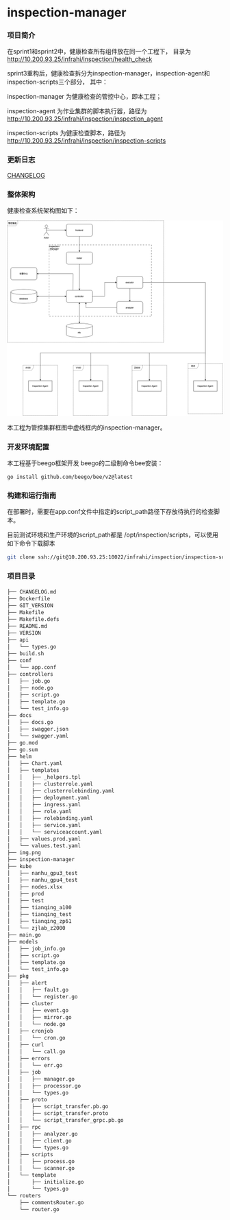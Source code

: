 # inspection-manager
### 项目简介

在sprint1和sprint2中，健康检查所有组件放在同一个工程下，
目录为 http://10.200.93.25/infrahi/inspection/health_check

sprint3重构后，健康检查拆分为inspection-manager，inspection-agent和inspection-scripts三个部分，
其中：

inspection-manager 为健康检查的管控中心，即本工程；

inspection-agent 为作业集群的脚本执行器，路径为 http://10.200.93.25/infrahi/inspection/inspection_agent

inspection-scripts 为健康检查脚本，路径为 http://10.200.93.25/infrahi/inspection/inspection-scripts

### 更新日志
[CHANGELOG](CHANGELOG.md)

### 整体架构
健康检查系统架构图如下：

![img.png](img.png)

本工程为管控集群框图中虚线框内的inspection-manager。

### 开发环境配置
本工程基于beego框架开发
beego的二级制命令bee安装：

```
go install github.com/beego/bee/v2@latest
```

### 构建和运行指南
在部署时，需要在app.conf文件中指定的script_path路径下存放待执行的检查脚本。

目前测试环境和生产环境的script_path都是 /opt/inspection/scripts，可以使用如下命令下载脚本

```bash
git clone ssh://git@10.200.93.25:10022/infrahi/inspection/inspection-scripts.git
```


### 项目目录

```
├── CHANGELOG.md
├── Dockerfile
├── GIT_VERSION
├── Makefile
├── Makefile.defs
├── README.md
├── VERSION
├── api
│   └── types.go
├── build.sh
├── conf
│   └── app.conf
├── controllers
│   ├── job.go
│   ├── node.go
│   ├── script.go
│   ├── template.go
│   └── test_info.go
├── docs
│   ├── docs.go
│   ├── swagger.json
│   └── swagger.yaml
├── go.mod
├── go.sum
├── helm
│   ├── Chart.yaml
│   ├── templates
│   │   ├── _helpers.tpl
│   │   ├── clusterrole.yaml
│   │   ├── clusterrolebinding.yaml
│   │   ├── deployment.yaml
│   │   ├── ingress.yaml
│   │   ├── role.yaml
│   │   ├── rolebinding.yaml
│   │   ├── service.yaml
│   │   └── serviceaccount.yaml
│   ├── values.prod.yaml
│   └── values.test.yaml
├── img.png
├── inspection-manager
├── kube
│   ├── nanhu_gpu3_test
│   ├── nanhu_gpu4_test
│   ├── nodes.xlsx
│   ├── prod
│   ├── test
│   ├── tianqing_a100
│   ├── tianqing_test
│   ├── tianqing_zp61
│   └── zjlab_z2000
├── main.go
├── models
│   ├── job_info.go
│   ├── script.go
│   ├── template.go
│   └── test_info.go
├── pkg
│   ├── alert
│   │   ├── fault.go
│   │   └── register.go
│   ├── cluster
│   │   ├── event.go
│   │   ├── mirror.go
│   │   └── node.go
│   ├── cronjob
│   │   └── cron.go
│   ├── curl
│   │   └── call.go
│   ├── errors
│   │   └── err.go
│   ├── job
│   │   ├── manager.go
│   │   ├── processor.go
│   │   └── types.go
│   ├── proto
│   │   ├── script_transfer.pb.go
│   │   ├── script_transfer.proto
│   │   └── script_transfer_grpc.pb.go
│   ├── rpc
│   │   ├── analyzer.go
│   │   ├── client.go
│   │   └── types.go
│   ├── scripts
│   │   ├── process.go
│   │   └── scanner.go
│   └── template
│       ├── initialize.go
│       └── types.go
└── routers
    ├── commentsRouter.go
    └── router.go

```